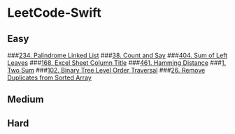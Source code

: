 # LeetCode-Swift

## Easy

###[234. Palindrome Linked List](https://github.com/htaiwan/LeetCode-Swift/blob/master/Playgrounds/Easy/234.%20Palindrome%20Linked%20List.playground/Contents.swift)
###[38. Count and Say](https://github.com/htaiwan/LeetCode-Swift/blob/master/Playgrounds/Easy/38.%20Count%20and%20Say.playground/Contents.swift)
###[404. Sum of Left Leaves](https://github.com/htaiwan/LeetCode-Swift/blob/master/Playgrounds/Easy/404.%20Sum%20of%20Left%20Leaves.playground/Contents.swift)
###[168. Excel Sheet Column Title](https://github.com/htaiwan/LeetCode-Swift/blob/master/Playgrounds/Easy/168.%20Excel%20Sheet%20Column%20Title.playground/Contents.swift)
###[461. Hamming Distance](https://github.com/htaiwan/LeetCode-Swift/blob/master/Playgrounds/Easy/461.%20Hamming%20Distance.playground/Contents.swift)
###[1. Two Sum](https://github.com/htaiwan/LeetCode-Swift/blob/master/Playgrounds/Easy/1.%20Two%20Sum.playground/Contents.swift)
###[102. Binary Tree Level Order Traversal](https://github.com/htaiwan/LeetCode-Swift/blob/master/Playgrounds/Easy/102.%20Binary%20Tree%20Level%20Order%20Traversal.playground/Contents.swift)
###[26. Remove Duplicates from Sorted Array](https://github.com/htaiwan/LeetCode-Swift/blob/master/Playgrounds/Easy/26.%20Remove%20Duplicates%20from%20Sorted%20Array.playground/Contents.swift)

## Medium



## Hard